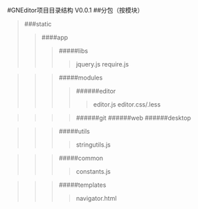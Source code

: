 #GNEditor项目目录结构 V0.0.1
##分包（按模块）
> ###static
> > ####app
> > > #####libs
> > > > jquery.js
> > > > require.js

> > > #####modules
> > > > ######editor
> > > > > editor.js
> > > > > editor.css/.less

> > > > ######git
> > > > ######web
> > > > ######desktop

> > > #####utils
> > > > stringutils.js

> > > #####common
> > > > constants.js

> > > #####templates
> > > > navigator.html

